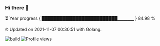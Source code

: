 ### Hi there 👋 

⏳ Year progress { █████████████████████████▁▁▁▁▁ } 84.98 %

⏰ Updated on 2021-11-07 00:30:51 with Golang.

![build](https://github.com/shenxianpeng/shenxianpeng/workflows/build/badge.svg) ![Profile views](https://gpvc.arturio.dev/shenxianpeng)